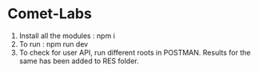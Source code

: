 
# Comet-Labs

1. Install all the modules : npm i
2. To run : npm run dev
3. To check for user API, run different roots in POSTMAN. Results for the same has been added to RES folder. 

